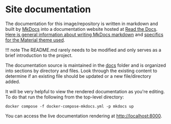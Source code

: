 # Site documentation

The documentation for this image/repository is written in markdown and built by [MkDocs](https://www.mkdocs.org/) into a documentation website hosted at [Read the Docs](https://readthedocs.org/). [Here is general information about writing MkDocs markdown](https://www.mkdocs.org/user-guide/writing-your-docs/) and [specifics for the Material theme used](https://squidfunk.github.io/mkdocs-material/reference/).

!!! note
    The README.md rarely needs to be modified and only serves as a brief introduction to the project.

The documentation source is maintained in the [docs](https://github.com/itzg/docker-minecraft-server/tree/master/docs) folder and is organized into sections by directory and files. Look through the existing content to determine if an existing file should be updated or a new file/directory added.

It will be very helpful to view the rendered documentation as you're editing. To do that run the following from the top-level directory:

```shell
docker compose -f docker-compose-mkdocs.yml -p mkdocs up
```

You can access the live documentation rendering at <http://localhost:8000>.